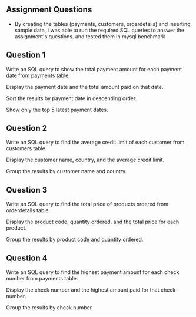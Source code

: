 ## Assignment Questions

- By creating the tables (payments, customers, orderdetails) and inserting sample data,
I was able to run the required SQL queries to answer the assignment's questions. and tested them in mysql benchmark


## Question 1

Write an SQL query to show the total payment amount for each payment date from payments table.


Display the payment date and the total amount paid on that date.

Sort the results by payment date in descending order.

Show only the top 5 latest payment dates.

## Question 2
Write an SQL query to find the average credit limit of each customer from customers table.

Display the customer name, country, and the average credit limit.

Group the results by customer name and country.

## Question 3

Write an SQL query to find the total price of products ordered from orderdetails table.

Display the product code, quantity ordered, and the total price for each product.

Group the results by product code and quantity ordered.

## Question 4

Write an SQL query to find the highest payment amount for each check number from payments table.

Display the check number and the highest amount paid for that check number.

Group the results by check number.
